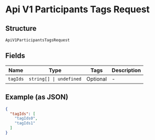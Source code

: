 
# Api V1 Participants Tags Request

## Structure

`ApiV1ParticipantsTagsRequest`

## Fields

| Name | Type | Tags | Description |
|  --- | --- | --- | --- |
| `tagIds` | `string[] \| undefined` | Optional | - |

## Example (as JSON)

```json
{
  "tagIds": [
    "tagIds0",
    "tagIds1"
  ]
}
```

